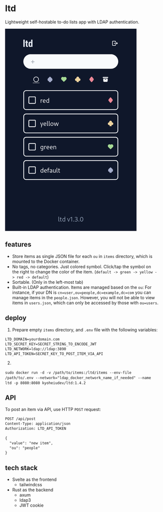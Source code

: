 # ltd

Lightweight self-hostable to-do lists app with LDAP authentication.

![screenshot.png](screenshot.png)

## features
- Store items as single JSON file for each `ou` in `items` directory, which is mounted to the Docker container.
- No tags, no categories. Just colored symbol. Click/tap the symbol on the right to change the color of the item. (`default -> green -> yellow -> red -> default`)
- Sortable. (Only in the left-most tab)
- Built-in LDAP authentication. Items are managed based on the `ou`: For instance, if your DN is `cn=user,ou=people,dc=example,dc=com` you can manage items in the `people.json`. However, you will not be able to view items in `users.json`, which can only be accessed by those with `ou=users`.

## deploy
1. Prepare empty `items` directory, and `.env` file with the following variables:

```
LTD_DOMAIN=yourdomain.com
LTD_SECRET_KEY=SECRET_STRING_TO_ENCODE_JWT
LTD_NETWORK=ldap://ldap:3890
LTD_API_TOKEN=SECRET_KEY_TO_POST_ITEM_VIA_API
```

2. 
`sudo docker run -d -v /path/to/items:/ltd/items --env-file /path/to/.env --network="ldap_docker_network_name_if_needed" --name ltd -p 8080:8080 kyoheiudev/ltd:1.4.2`

## API
To post an item via API, use HTTP `POST` request:

```http
POST /api/post
Content-Type: application/json
Authorization: LTD_API_TOKEN

{
  "value": "new item",
  "ou": "people"
}
```

## tech stack
- Svelte as the frontend
  - tailwindcss
- Rust as the backend
  - axum
  - ldap3
  - JWT cookie
